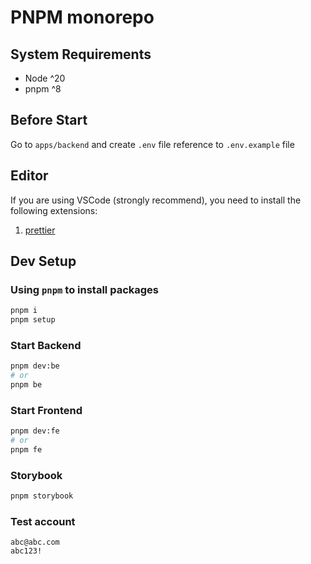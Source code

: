 # PNPM monorepo

## System Requirements

- Node ^20
- pnpm ^8

## Before Start

Go to `apps/backend` and create `.env` file reference to `.env.example` file

## Editor

If you are using VSCode (strongly recommend), you need to install the following extensions:

1. [prettier](https://marketplace.visualstudio.com/items?itemName=esbenp.prettier-vscode)

## Dev Setup

### Using `pnpm` to install packages

```sh
pnpm i
pnpm setup
```

### Start Backend

```sh
pnpm dev:be
# or
pnpm be
```

### Start Frontend

```sh
pnpm dev:fe
# or
pnpm fe
```

### Storybook
```sh
pnpm storybook
```

### Test account
```
abc@abc.com
abc123!
```
